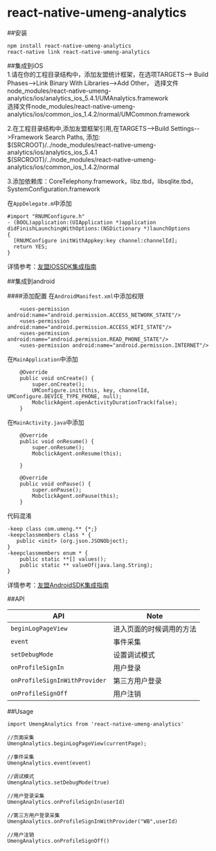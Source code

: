 # react-native-umeng-analytics
##安装
```
npm install react-native-umeng-analytics
react-native link react-native-umeng-analytics
```

##集成到iOS<br>
1.请在你的工程目录结构中，添加友盟统计框架，在选项TARGETS--> Build Phases-->Link Binary With Libraries-->Add Other，
选择文件node_modules/react-native-umeng-analytics/ios/analytics_ios_5.4.1/UMAnalytics.framework<br>
选择文件node_modules/react-native-umeng-analytics/ios/common_ios_1.4.2/normal/UMCommon.framework<br>

2.在工程目录结构中,添加友盟框架引用,在TARGETS-->Build Settings-->Framework Search Paths, 添加:<br>
$(SRCROOT)/../node_modules/react-native-umeng-analytics/ios/analytics_ios_5.4.1<br>
$(SRCROOT)/../node_modules/react-native-umeng-analytics/ios/common_ios_1.4.2/normal<br>

3.添加依赖库：CoreTelephony.framework，libz.tbd，libsqlite.tbd，SystemConfiguration.framework

在`AppDelegate.m`中添加
```
#import "RNUMConfigure.h"
- (BOOL)application:(UIApplication *)application didFinishLaunchingWithOptions:(NSDictionary *)launchOptions
{
  [RNUMConfigure initWithAppkey:key channel:channelId];
  return YES;
}
```


详情参考：[友盟IOSSDK集成指南](https://developer.umeng.com/docs/66632/detail/66898)<br>

##集成到android


####添加配置
在`AndroidManifest.xml`中添加权限
```
    <uses-permission android:name="android.permission.ACCESS_NETWORK_STATE"/>
    <uses-permission android:name="android.permission.ACCESS_WIFI_STATE"/>
    <uses-permission android:name="android.permission.READ_PHONE_STATE"/>
    <uses-permission android:name="android.permission.INTERNET"/>
```

在`MainApplication`中添加
```
    @Override
    public void onCreate() {
        super.onCreate();
        UMConfigure.init(this, key, channelId, UMConfigure.DEVICE_TYPE_PHONE, null);
        MobclickAgent.openActivityDurationTrack(false);
    }
```

在`MainActivity.java`中添加
```
    @Override
    public void onResume() {
        super.onResume();
        MobclickAgent.onResume(this);

    }

    @Override
    public void onPause() {
        super.onPause();
        MobclickAgent.onPause(this);
    }
```
代码混淆

```
-keep class com.umeng.** {*;}
-keepclassmembers class * {
   public <init> (org.json.JSONObject);
}
-keepclassmembers enum * {
    public static **[] values();
    public static ** valueOf(java.lang.String);
}
```

详情参考：[友盟AndroidSDK集成指南](https://developer.umeng.com/docs/66632/detail/66889)<br>

##API

| API | Note |    
|---|---|
| `beginLogPageView` | 进入页面的时候调用的方法 |
| `event` | 事件采集 |
| `setDebugMode` | 设置调试模式 |
| `onProfileSignIn` | 用户登录 |
| `onProfileSignInWithProvider` | 第三方用户登录 |
| `onProfileSignOff` | 用户注销 |



##Usage

```
import UmengAnalytics from 'react-native-umeng-analytics'

//页面采集
UmengAnalytics.beginLogPageView(currentPage);

//事件采集
UmengAnalytics.event(event)

//调试模式
UmengAnalytics.setDebugMode(true)

//用户登录采集
UmengAnalytics.onProfileSignIn(userId)

//第三方用户登录采集
UmengAnalytics.onProfileSignInWithProvider("WB",userId)

//用户注销
UmengAnalytics.onProfileSignOff()

```

